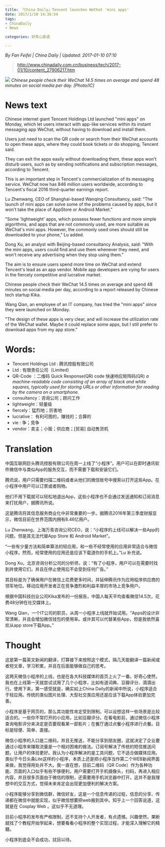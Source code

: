 ```yaml
---
title: 「China Daily」Tencent launches WeChat 'mini apps'
date: 2017/1/10 14:36:54 
tags: 
- ChinaDaily
- News

categories: 好奇心英语

---
```



*By Fan Feifei | China Daily | Updated: 2017-01-10 07:10*

> http://www.chinadaily.com.cn/business/tech/2017-01/10/content_27906217.htm

![](http://www.chinadaily.com.cn/business/tech/img/attachement/jpg/site1/20170110/a41f726b084119de5d5d01.jpg)
*Chinese people check their WeChat 14.5 times on average and spend 48 minutes on social media per day. [Photo/IC]*

# News text

Chinese internet giant Tencent Holdings Ltd launched "mini apps" on Monday, which let users interact with app-like services within its instant messaging app WeChat, without having to download and install them.

<!-- more -->

Users just need to scan the QR code or search from their WeChat accounts to open these apps, where they could book tickets or do shopping, Tencent said.

They can exit the apps easily without downloading them, these apps won't disturb users, such as by sending notifications and subscription messages, according to Tencent.

This is an important step in Tencent's commercialization of its messaging service. WeChat now has 846 million users worldwide, according to Tencent's fiscal 2016 third-quarter earnings report.

Lu Zhenwang, CEO of Shanghai-based Wanqing Consultancy, said: "The launch of mini apps can solve some of the problems caused by apps, but it won't take the place of AppStore or Android Market."

"Some 'lightweight' apps, which possess fewer functions and more simple algorithms, and apps that are not commonly used, are more suitable as WeChat's mini apps. However, the commonly used ones should still be downloaded to your phone," Lu added.

Dong Xu, an analyst with Beijing-based consultancy Analysis, said: "With the mini apps, users could find and use them whenever they need, and won't receive any advertising when they stop using them."

The aim is to ensure users spend more time on WeChat and extend Tencent's lead as an app vendor. Mobile app developers are vying for users in the fiercely competitive and lucrative market.

Chinese people check their WeChat 14.5 times on average and spend 48 minutes on social media per day, according to a report released by Chinese tech startup Kika.

Wang Qian, an employee of an IT company, has tried the "mini apps" since they were launched on Monday.

"The design of these apps is very clear, and will increase the utilization rate of the WeChat wallet. Maybe it could replace some apps, but I still prefer to download apps from my app store."

# Words:

- Tencent Holdings Ltd : 腾讯控股有限公司
- Ltd : 有限责任公司（Limited）
- QR-Code ：二维码 Quick Response(QR) code 快速响应矩阵码(QR)
*a machine-readable code consisting of an array of black and white squares, typically used for storing URLs or other information for reading by the camera on a smartphone.*
- consultancy：咨询公司；顾问工作
- lightweight：轻量级
- fiercely：猛烈地；厉害地
- lucrative： 有利可图的，赚钱的；合算的
- vie : 争；竞争
- vendor：卖主；小贩；供应商；[贸易] 自动售货机

# Translation

中国互联网巨头腾讯控股有限公司在周一上线了“小程序”。用户可以在即时通讯软件微信中与类似App的服务交互，而不需要下载和安装它们。

腾讯说，用户只需要扫描二维码或者从他们的微信账号中搜索以打开这些App。在小程序中用户可以订票或者购物。

他们不用下载就可以轻松地退出App，这些小程序也不会通过发送通知和订阅消息来打扰用户，据腾讯所说。

这是腾讯将其信息服务商业化中非常重要的一步。据腾讯2016年第三季度财报显示，微信目前在世界范围内拥有8.46亿用户。

Lu Zhenwang，上海万青咨询公司CEO，说：“小程序的上线可以解决一些App的问题，但是其无法代替App Store 和 Android Market”。

“一些有少量方法和简单算法的轻应用，和一些不经常使用的应用非常适合与微信小程序。然而，经常使用的应用还是应该下载道你的手机上。”Lu 补充说。

Dong Xu，北京咨询分析公司的分析师，说：“有了小程序，用户可以在需要时找到并使用它们，并且在停止使用后不会受到任何广告。”

其目标是为了确保用户在微信上花费更多时间，并延伸腾讯作为应用程序供应商的领军地位。移动应用开发者正在竞争激烈和利益丰厚的市场上竞争用户。

根据中国科技创业公司KIka发布的一份报告，中国人每天平均查看微信14.5次，花费48分钟在社交媒体上。

Wang Qian，一个IT公司的职员，从周一小程序上线就开始试用。“Apps的设计非常清晰，并且会增加微信钱包的使用率。或许其可以代替某些App，但是我依然喜欢从app store下载App。”

# Thought

这是第一篇英文新闻的翻译，打算接下来按照这个模式，隔几天能翻译一篇新闻或者短文章，学习积累，并且在后面能够做自己的思考。

这两天微信小程序的上线，也是在各大科技媒体的首页上火了一番。好奇心使然，我也在上线第一天就尝试试用了几个小程序，比如有道词典、豆瓣评分、滴滴出行。使用下来，第一感受就是，确实如上China Daily的新闻中所说，小程序适合于轻应用。传统的类似图片处理、大型社交类应用还是应该下载App体验更加完善。

小程序是基于网页的，那么其功能性肯定受到限制。可以设想这样一些场景是比较适合的。一些你不常打开的小应用，比如豆瓣评分。在看电影前，通过微信小程序查询电影评分来决定是否要观看某一部影片；在餐厅通过点餐小程序进行点餐。目标是轻便、简单、直接。

微信小程序的入口是二维码，并且无推送，不能分享到朋友圈，这就决定了企业要通过小程序来赚取流量是一个相对困难的做法。订阅号解决了传统的短信推送问题，让用户的体验更好。我认为小程序解决的是工具问题，它不适合做媒体应用。类似于今日头条Lite这样的小程序，本质上还是把小程序当作第二个WEB新闻界面来做，我觉得用处并不大。我一直在想，目前二维码（QR Code）作为各种功能、页面的入口似乎有些不够便利，用户需要打开手机摄像头，扫码，再进入相应内容，并且很多页面由于微信的限制，还需要用手机浏览器中打开。这并不是我理想中的交互方式，觉得未来肯定会出现更加便利的解决方案。

小程序能够分享到微信群，微信好友，这是一个信息传递的过程，信息的分享、传递都在微信中就能实现，似乎微信想要把web搬到其中。知乎上一个回答说道，这就是在 Cosplay Web 。这似乎不无道理。

目前小程序的发布有严格限制，还不支持个人开发者，有点遗憾。兴趣使然，果断就找了个教程开始学起来，想要看看小程序的整个实现过程，才能深入理解它的精髓。

小程序到底会不会成功，拭目以待。